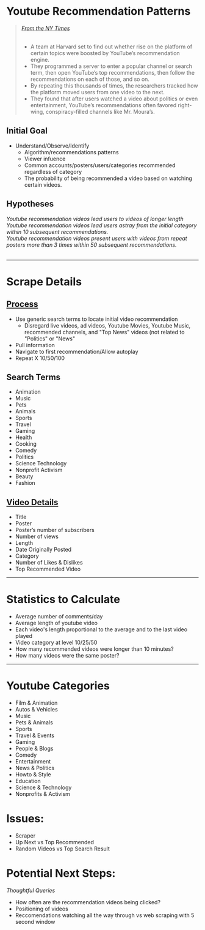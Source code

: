 # Youtube Recommendation Patterns

> <i> [From the NY Times](https://www.nytimes.com/2019/08/11/world/americas/youtube-brazil.html) </i><br>
> <br>
> * A team at Harvard set to find out whether rise on the platform of certain topics were boosted by YouTube’s recommendation 
> engine. 
> * They programmed a server to enter a popular channel or search term, then open YouTube’s top recommendations, then follow the recommendations on each of those, and so on. 
> * By repeating this thousands of times, the researchers tracked how the platform moved users from one video to the next. 
> * They found that after users watched a video about politics or even entertainment, YouTube’s recommendations often favored right-wing, conspiracy-filled channels like Mr. Moura’s.


## Initial Goal

* Understand/Observe/Identify<br>
    * Algorithm/recommendations patterns <br>
    * Viewer infuence <br>
    * Common accounts/posters/users/categories recommended regardless of category
    * The probability of being recommended a video based on watching certain videos. <br>
   

## Hypotheses

<i>Youtube recommendation videos lead users to videos of longer length <br>
   Youtube recommendation videos lead users astray from the initial category within 10 subsequent recommendations.
   <br>
   Youtube recommendation videos present users with videos from repeat posters more than 3 times within 50 subsequent recommendations.  
</i>
<br>

---

# Scrape Details

## <u> Process </u>
* Use generic search terms to locate initial video recommendation
   * Disregard live videos, ad videos, Youtube Movies, Youtube Music, recommended channels, and "Top News" videos (not related to "Politics" or "News" 
* Pull information <br>
* Navigate to first recommendation/Allow autoplay<br>
* Repeat X 10/50/100

## </u> Search Terms </u> 
* Animation
* Music
* Pets
* Animals
* Sports
* Travel
* Gaming
* Health 
* Cooking 
* Comedy
* Politics
* Science Technology
* Nonprofit Activism 
* Beauty 
* Fashion


## <u>Video Details</u>
* Title
* Poster
* Poster’s number of subscribers
* Number of views
* Length
* Date Originally Posted
* Category 
* Number of Likes & Dislikes
* Top Recommended Video


---

# Statistics to Calculate
* Average number of comments/day
* Average length of youtube video
* Each video's length proportional to the average and to the last video played
* Video category at level 10/25/50
* How many recommended videos were longer than 10 minutes?
* How many videos were the same poster?

---    
    
# Youtube Categories
* Film & Animation
* Autos & Vehicles
* Music
* Pets & Animals
* Sports
* Travel & Events
* Gaming
* People & Blogs
* Comedy
* Entertainment
* News & Politics
* Howto & Style
* Education
* Science & Technology
* Nonprofits & Activism <br>

# Issues:
* Scraper
* Up Next vs Top Recommended 
* Random Videos vs Top Search Result

# Potential Next Steps:
<i>Thoughtful Queries </i>
* How often are the recommendation videos being clicked?<br>
* Positioning of videos
* Reccomendations watching all the way through vs web scraping with 5 second window 
